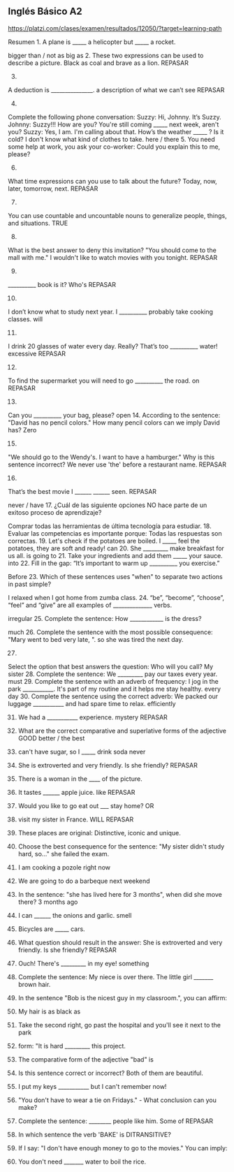 ## Inglés Básico A2

https://platzi.com/clases/examen/resultados/12050/?target=learning-path

Resumen
1.
A plane is _____ a helicopter but _____ a rocket.

bigger than / not as big as
2.
These two expressions can be used to describe a picture.
Black as coal and brave as a lion.
REPASAR 

3.
A deduction is _______________.
a description of what we can’t see
REPASAR


4.
Complete the following phone conversation: Suzzy: Hi, Johnny. It’s Suzzy. Johnny: Suzzy!!! How are you? You're still coming _____ next week, aren't you? Suzzy: Yes, I am. I'm calling about that. How’s the weather _____ ? Is it cold? I don't know what kind of clothes to take.
here / there
5.
You need some help at work, you ask your co-worker:
Could you explain this to me, please?

6.
What time expressions can you use to talk about the future?
Today, now, later, tomorrow, next.
REPASAR

7.
You can use countable and uncountable nouns to generalize people, things, and situations.
TRUE

8.
What is the best answer to deny this invitation? "You should come to the mall with me."
I wouldn't like to watch movies with you tonight.
REPASAR

9.
__________ book is it?
Who's
REPASAR 

10.
I don’t know what to study next year. I __________ probably take cooking classes.
will


11.
I drink 20 glasses of water every day. Really? That’s too __________ water!
excessive
REPASAR


12.
To find the supermarket you will need to go __________ the road.
on
REPASAR


13.
Can you __________ your bag, please?
open
14.
According to the sentence: "David has no pencil colors." How many pencil colors can we imply David has?
Zero

15.
"We should go to the Wendy's. I want to have a hamburger." Why is this sentence incorrect?
We never use 'the' before a restaurant name.
REPASAR

16.
That’s the best movie I ______ ______ seen.
REPASAR


never / have
17.
¿Cuál de las siguiente opciones NO hace parte de un exitoso proceso de aprendizaje?

Comprar todas las herramientas de última tecnología para estudiar.
18.
Evaluar las competencias es importante porque:
Todas las respuestas son correctas.
19.
Let's check if the potatoes are boiled. I _____ feel the potatoes, they are soft and ready!
can
20.
She _________ make breakfast for us all.
is going to
21.
Take your ingredients and add them _____ your sauce.
into
22.
Fill in the gap:
“It’s important to warm up __________ you exercise.”

Before
23.
Which of these sentences uses "when" to separate two actions in past simple?

I relaxed when I got home from zumba class.
24.
“be”, “become”, “choose”, “feel” and “give” are all examples of ______________ verbs.

irregular
25.
Complete the sentence:
How ____________ is the dress?

much
26.
Complete the sentence with the most possible consequence: "Mary went to bed very late, ".
so she was tired the next day.

27.
Select the option that best answers the question: Who will you call?
My sister
28.
Complete the sentence: We _________ pay our taxes every year.
must
29.
Complete the sentence with an adverb of frequency: I jog in the park ___________. It's part of my routine and it helps me stay healthy.
every day
30.
Complete the sentence using the correct adverb: We packed our luggage ___________ and had spare time to relax.
efficiently


31. We had a ___________ experience.
mystery 
REPASAR 

32. What are the correct comparative and superlative forms of the adjective GOOD
better / the best


33.  can't have sugar, so I _____ drink soda
never 

34. She is extroverted and very friendly.
Is she friendly?
REPASAR 

35. There is a woman in the ____ of the picture.

36. It tastes ______ apple juice.
like 
REPASAR  

37.  Would you like to go eat out ___ stay home?
OR 


38. visit my sister in France.
WILL 
REPASAR 

39. These places are original:
Distinctive, iconic and unique. 


40. Choose the best consequence for the sentence: "My sister didn't study hard, so..."
she failed the exam. 

41. I am cooking a pozole
right now

42. We are going to do a barbeque
next weekend 

43. In the sentence: "she has lived here for 3 months", when did she move there?
3  months ago

44. I can ______ the onions and garlic.
smell

45. Bicycles are _____ cars.

46. What question should result in the answer: She is extroverted and very friendly.
Is she friendly? 
REPASAR 

47. Ouch! There's _________ in my eye!
something


48. Complete the sentence: My niece is over there. The little girl _______ brown hair.


49. In the sentence "Bob is the nicest guy in my classroom.", you can affirm:

50. My hair is as black as


51. Take the second right, go past the hospital and you'll see it next to the park


52.  form: "It is hard _________ this project.


53. The comparative form of the adjective "bad" is

54.  Is this sentence correct or incorrect?
Both of them are beautiful.


55. I put my keys ___________ but I can't remember now!

56. "You don't have to wear a tie on Fridays." - What conclusion can you make?

57. Complete the sentence: ________ people like him.
Some of
REPASAR


58. In which sentence the verb 'BAKE' is DITRANSITIVE?

59. If I say: "I don't have enough money to go to the movies." You can imply:

60. You don't need _______ water to boil the rice.





